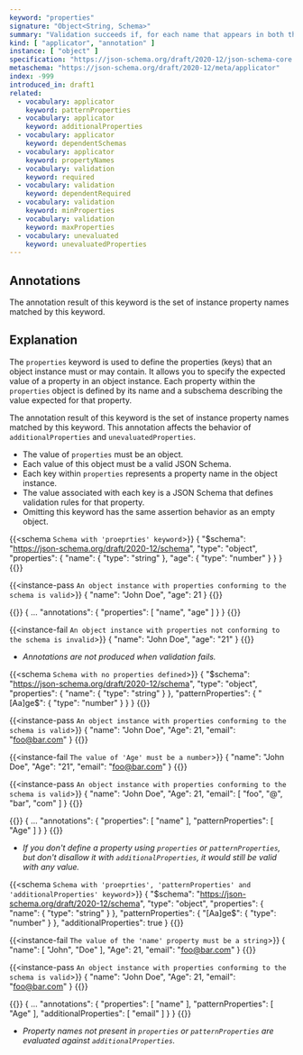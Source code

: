```yaml
---
keyword: "properties"
signature: "Object<String, Schema>"
summary: "Validation succeeds if, for each name that appears in both the instance and as a name within this keyword's value, the child instance for that name successfully validates against the corresponding schema."
kind: [ "applicator", "annotation" ]
instance: [ "object" ]
specification: "https://json-schema.org/draft/2020-12/json-schema-core.html#section-10.3.2.1"
metaschema: "https://json-schema.org/draft/2020-12/meta/applicator"
index: -999
introduced_in: draft1
related:
  - vocabulary: applicator
    keyword: patternProperties
  - vocabulary: applicator
    keyword: additionalProperties
  - vocabulary: applicator
    keyword: dependentSchemas
  - vocabulary: applicator
    keyword: propertyNames
  - vocabulary: validation
    keyword: required
  - vocabulary: validation
    keyword: dependentRequired
  - vocabulary: validation
    keyword: minProperties
  - vocabulary: validation
    keyword: maxProperties
  - vocabulary: unevaluated
    keyword: unevaluatedProperties
---
```


Annotations
-----------

The annotation result of this keyword is the set of instance property names matched by this keyword.

## Explanation

The `properties` keyword is used to define the properties (keys) that an object instance must or may contain. It allows you to specify the expected value of a property in an object instance. Each property within the `properties` object is defined by its name and a subschema describing the value expected for that property.

The annotation result of this keyword is the set of instance property names matched by this keyword. This annotation affects the behavior of `additionalProperties` and `unevaluatedProperties`.

* The value of `properties` must be an object.
* Each value of this object must be a valid JSON Schema.
* Each key within `properties` represents a property name in the object instance.
* The value associated with each key is a JSON Schema that defines validation rules for that property.
* Omitting this keyword has the same assertion behavior as an empty object.


{{<schema `Schema with 'proeprties' keyword`>}}
{
  "$schema": "https://json-schema.org/draft/2020-12/schema",
  "type": "object",
  "properties": {
    "name": { "type": "string" },
    "age": { "type": "number" }
  }
}
{{</schema>}}

{{<instance-pass `An object instance with properties conforming to the schema is valid`>}}
{ "name": "John Doe", "age": 21 }
{{</instance-pass>}}

{{<instance-annotation>}}
{
  ...
  "annotations": {
    "properties": [ "name", "age" ]
  }
}
{{</instance-annotation>}}

{{<instance-fail `An object instance with properties not conforming to the schema is invalid`>}}
{ "name": "John Doe", "age": "21" }
{{</instance-fail>}}
* _Annotations are not produced when validation fails._

{{<schema `Schema with no properties defined`>}}
{
  "$schema": "https://json-schema.org/draft/2020-12/schema",
  "type": "object",
  "properties": {
    "name": { "type": "string" }
  },
  "patternProperties": {
    "[Aa]ge$": { "type": "number" }
  }
}
{{</schema>}}

{{<instance-pass `An object instance with properties conforming to the schema is valid`>}}
{
  "name": "John Doe",
  "Age": 21,
  "email": "foo@bar.com"
}
{{</instance-pass>}}

{{<instance-fail `The value of 'Age' must be a number`>}}
{
  "name": "John Doe",
  "Age": "21",
  "email": "foo@bar.com"
}
{{</instance-fail>}}

{{<instance-pass `An object instance with properties conforming to the schema is valid`>}}
{
  "name": "John Doe",
  "Age": 21,
  "email": [ "foo", "@", "bar", "com" ]
}
{{</instance-pass>}}

{{<instance-annotation>}}
{
  ...
  "annotations": {
    "properties": [ "name" ],
    "patternProperties": [ "Age" ]
  }
}
{{</instance-annotation>}}

* _If you don't define a property using `properties` or `patternProperties`, but don't disallow it with `additionalProperties`, it would still be valid with any value._

{{<schema `Schema with 'proeprties', 'patternProperties' and 'additionalProperties' keyword`>}}
{
  "$schema": "https://json-schema.org/draft/2020-12/schema",
  "type": "object",
  "properties": {
    "name": { "type": "string" }
  },
  "patternProperties": {
    "[Aa]ge$": { "type": "number" }
  },
  "additionalProperties": true
}
{{</schema>}}

{{<instance-fail `The value of the 'name' property must be a string`>}}
{
  "name": [ "John", "Doe" ],
  "Age": 21,
  "email": "foo@bar.com"
}
{{</instance-fail>}}

{{<instance-pass `An object instance with properties conforming to the schema is valid`>}}
{
  "name": "John Doe",
  "Age": 21,
  "email": "foo@bar.com"
}
{{</instance-pass>}}

{{<instance-annotation>}}
{
  ...
  "annotations": {
    "properties": [ "name" ],
    "patternProperties": [ "Age" ],
    "additionalProperties": [ "email" ]
  }
}
{{</instance-annotation>}}
* _Property names not present in `properties` or `patternProperties` are evaluated against `additionalProperties`._